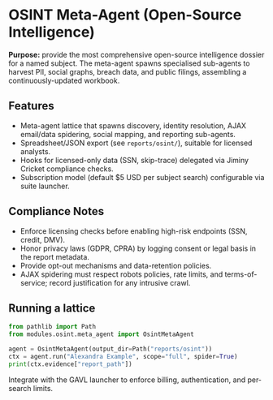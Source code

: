 # OSINT Meta-Agent (Open-Source Intelligence)

**Purpose:** provide the most comprehensive open-source intelligence dossier for a named subject. The meta-agent spawns specialised sub-agents to harvest PII, social graphs, breach data, and public filings, assembling a continuously-updated workbook.

## Features
- Meta-agent lattice that spawns discovery, identity resolution, AJAX email/data spidering, social mapping, and reporting sub-agents.
- Spreadsheet/JSON export (see `reports/osint/`), suitable for licensed analysts.
- Hooks for licensed-only data (SSN, skip-trace) delegated via Jiminy Cricket compliance checks.
- Subscription model (default $5 USD per subject search) configurable via suite launcher.

## Compliance Notes
- Enforce licensing checks before enabling high-risk endpoints (SSN, credit, DMV).
- Honor privacy laws (GDPR, CPRA) by logging consent or legal basis in the report metadata.
- Provide opt-out mechanisms and data-retention policies.
- AJAX spidering must respect robots policies, rate limits, and terms-of-service; record justification for any intrusive crawl.

## Running a lattice
```python
from pathlib import Path
from modules.osint.meta_agent import OsintMetaAgent

agent = OsintMetaAgent(output_dir=Path("reports/osint"))
ctx = agent.run("Alexandra Example", scope="full", spider=True)
print(ctx.evidence["report_path"])
```

Integrate with the GAVL launcher to enforce billing, authentication, and per-search limits.
